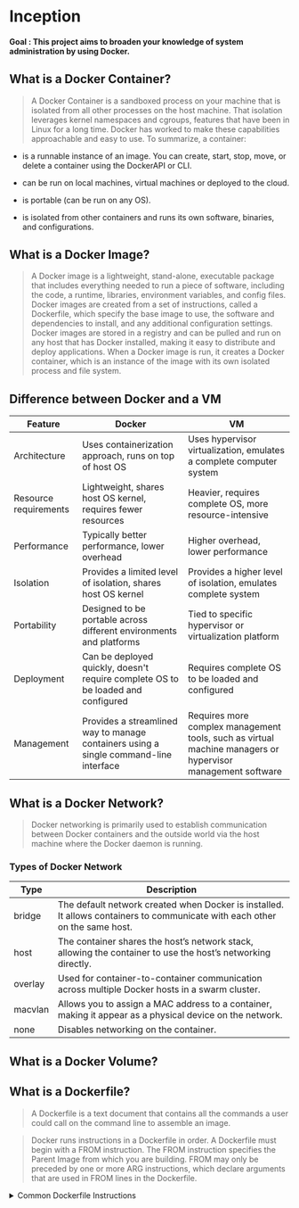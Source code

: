 # Inception

#### Goal : This project aims to broaden your knowledge of system administration by using Docker.

## What is a Docker Container?

> A Docker Container is a sandboxed process on your machine that is isolated from all other processes on the host machine. That isolation leverages kernel namespaces and cgroups, features that have been in Linux for a long time. Docker has worked to make these capabilities approachable and easy to use. To summarize, a container:
* is a runnable instance of an image. You can create, start, stop, move, or delete a container using the DockerAPI or CLI.

* can be run on local machines, virtual machines or deployed to the cloud.

* is portable (can be run on any OS).

* is isolated from other containers and runs its own software, binaries, and configurations.

## What is a Docker Image?

> A Docker image is a lightweight, stand-alone, executable package that includes everything needed to run a piece of software, including the code, a runtime, libraries, environment variables, and config files. Docker images are created from a set of instructions, called a Dockerfile, which specify the base image to use, the software and dependencies to install, and any additional configuration settings. Docker images are stored in a registry and can be pulled and run on any host that has Docker installed, making it easy to distribute and deploy applications. When a Docker image is run, it creates a Docker container, which is an instance of the image with its own isolated process and file system.



## Difference between Docker and a VM

| Feature              | Docker                             | VM                                |
|----------------------|-------------------------------------|-------------------------------------|
| Architecture         | Uses containerization approach, runs on top of host OS | Uses hypervisor virtualization, emulates a complete computer system |
| Resource requirements| Lightweight, shares host OS kernel, requires fewer resources | Heavier, requires complete OS, more resource-intensive |
| Performance          | Typically better performance, lower overhead | Higher overhead, lower performance |
| Isolation            | Provides a limited level of isolation, shares host OS kernel | Provides a higher level of isolation, emulates complete system |
| Portability          | Designed to be portable across different environments and platforms | Tied to specific hypervisor or virtualization platform |
| Deployment           | Can be deployed quickly, doesn't require complete OS to be loaded and configured | Requires complete OS to be loaded and configured |
| Management           | Provides a streamlined way to manage containers using a single command-line interface | Requires more complex management tools, such as virtual machine managers or hypervisor management software |


## What is a Docker Network?

> Docker networking is primarily used to establish communication between Docker containers and the outside world via the host machine where the Docker daemon is running.

### Types of Docker Network

| Type     | Description                                             |
|----------|---------------------------------------------------------|
| bridge   | The default network created when Docker is installed. It allows containers to communicate with each other on the same host. |
| host     | The container shares the host’s network stack, allowing the container to use the host’s networking directly. |
| overlay  | Used for container-to-container communication across multiple Docker hosts in a swarm cluster. |
| macvlan  | Allows you to assign a MAC address to a container, making it appear as a physical device on the network. |
| none     | Disables networking on the container. |


## What is a Docker Volume?

## What is a Dockerfile?

> A Dockerfile is a text document that contains all the commands a user could call on the command line to assemble an image.

> Docker runs instructions in a Dockerfile in order. A Dockerfile must begin with a FROM instruction. The FROM instruction specifies the Parent Image from which you are building. FROM may only be preceded by one or more ARG instructions, which declare arguments that are used in FROM lines in the Dockerfile.

<details><summary>Common Dockerfile Instructions</summary>
<p>

FROM Specifies the base image to use as the starting point.

RUN Runs a command in the shell to build the image.

COPY Copies files from host to the image.

EXPOSE Specifies the ports to be exposed by the container.

ENV Sets environment variables in the image.

CMD Specifies the default command to run when a container is started from the image.

ENTRYPOINT Specifies the command that will always be executed when a container is run from the image.

</p>
</details>
